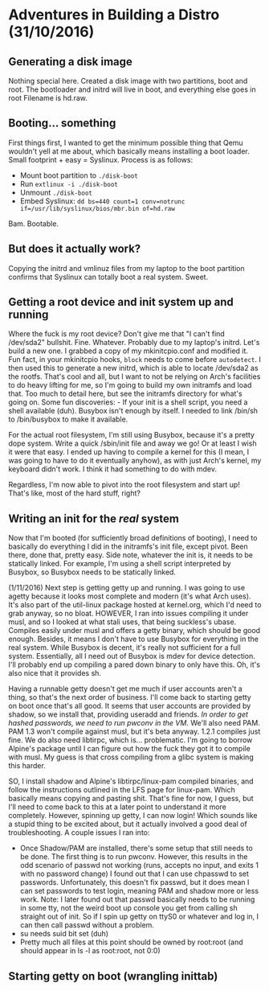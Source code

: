 # Adventures in Building a Distro (31/10/2016)

## Generating a disk image
Nothing special here. Created a disk image with two partitions, boot and
root. The bootloader and initrd will live in boot, and everything else goes in root
Filename is hd.raw.

## Booting... something
First things first, I wanted to get the minimum possible thing that Qemu
wouldn't yell at me about, which basically means installing a boot loader.
Small footprint + easy = Syslinux.
Process is as follows:
- Mount boot partition to `./disk-boot`
- Run `extlinux -i ./disk-boot`
- Unmount `./disk-boot`
- Embed Syslinux: `dd bs=440 count=1 conv=notrunc if=/usr/lib/syslinux/bios/mbr.bin of=hd.raw`

Bam. Bootable.

## But does it actually work?
Copying the initrd and vmlinuz files from my laptop to the boot partition
confirms that Syslinux can totally boot a real system. Sweet.

## Getting a root device and init system up and running
Where the fuck is my root device? Don't give me that "I can't find /dev/sda2" bullshit.
Fine. Whatever. Probably due to my laptop's initrd. Let's build a new one.
I grabbed a copy of my mkinitcpio.conf and modified it.
Fun fact, in your mkinitcpio hooks, `block` needs to come before `autodetect`.
I then used this to generate a new initrd, which is able to locate /dev/sda2
as the rootfs.
That's cool and all, but I want to not be relying on Arch's facilities to do
heavy lifting for me, so I'm going to build my own initramfs and load that.
Too much to detail here, but see the initramfs directory for what's going on.
Some fun discoveries:
    - If your init is a shell script, you need a shell available (duh). Busybox
    isn't enough by itself. I needed to link /bin/sh to /bin/busybox to make it
    available.

For the actual root filesystem, I'm still using Busybox, because it's a pretty
dope system. Write a quick /sbin/init file and away we go! Or at least I
wish it were that easy. I ended up having to compile a kernel for this (I
mean, I was going to have to do it eventually anyhow), as with just Arch's kernel,
my keyboard didn't work. I think it had something to do with mdev.

Regardless, I'm now able to pivot into the root filesystem and start up! That's
like, most of the hard stuff, right?

## Writing an init for the *real* system
Now that I'm booted (for sufficiently broad definitions of booting), I need
to basically do everything I did in the initramfs's init file, except pivot.
Been there, done that, pretty easy. Side note, whatever the init is, it needs
to be statically linked. For example, I'm using a shell script interpreted by
Busybox, so Busybox needs to be statically linked.

(1/11/2016)
Next step is getting getty up and running. I was going to  use agetty because it looks
most complete and modern (it's what Arch uses). It's also part of the util-linux
package hosted at kernel.org, which I'd need to grab anyway, so no bloat. HOWEVER,
I ran into issues compiling it under musl, and so I looked at what stali uses, that
being suckless's ubase. Compiles easily under musl and offers a getty binary, which
should be good enough. Besides, it means I don't have to use Busybox for everything in
the real system. While Busybox is decent, it's really not sufficient for a full system.
Essentially, all I need out of Busybox is mdev for device detection. I'll probably end up
compiling a pared down binary to only have this. Oh, it's also nice that it provides sh.

Having a runnable getty doesn't get me much if user accounts aren't a thing, so that's
the next order of business. I'll come back to starting getty on boot once that's all good.
It seems that user accounts are provided by shadow, so we install that, providing
useradd and friends. *In order to get hashed passwords, we need to run pwconv in the VM.*
We'll also need PAM. PAM 1.3 won't compile against musl, but it's beta anyway. 1.2.1 compiles
just fine. We do also need libtirpc, which is... problematic. I'm going to borrow Alpine's package
until I can figure out how the fuck they got it to compile with musl. My guess is that cross
compiling from a glibc system is making this harder.

SO, I install shadow and Alpine's libtirpc/linux-pam compiled binaries, and follow the instructions
outlined in the LFS page for linux-pam. Which basically means copying and pasting shit. That's fine
for now, I guess, but I'll need to come back to this at a later point to understand it more completely.
However, spinning up getty, I can now login! Which sounds like a stupid thing
to be excited about, but it actually involved a good deal of troubleshooting.
A couple issues I ran into:
- Once Shadow/PAM are installed, there's some setup that still needs to be done. The
  first thing is to run pwconv. However, this results in the odd scenario of
  passwd not working (runs, accepts no input, and exits 1 with no password change)
  I found out that I can use chpasswd to set passwords. Unfortunately, this
  doesn't fix passwd, but it does mean I can set passwords to test login, meaning
  PAM and shadow more or less work.
  Note: I later found out that passwd basically needs to be running in some tty,
  not the weird boot up console you get from calling sh straight out of init. So
  if I spin up getty on ttyS0 or whatever and log in, I can then call passwd without
  a problem.
- su needs suid bit set (duh)
- Pretty much all files at this point should be owned by root:root (and should
  appear in ls -l as root:root, not 0:0)

## Starting getty on boot (wrangling inittab)


